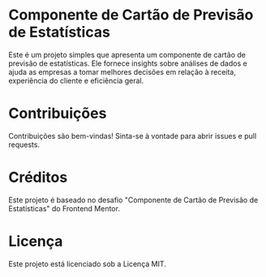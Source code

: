 # Componente de Cartão de Previsão de Estatísticas

Este é um projeto simples que apresenta um componente de cartão de previsão de estatísticas. Ele fornece insights sobre análises de dados e ajuda as empresas a tomar melhores decisões em relação à receita, experiência do cliente e eficiência geral.

# Contribuições
Contribuições são bem-vindas! Sinta-se à vontade para abrir issues e pull requests.

# Créditos
Este projeto é baseado no desafio "Componente de Cartão de Previsão de Estatísticas" do Frontend Mentor.

# Licença
Este projeto está licenciado sob a Licença MIT.
